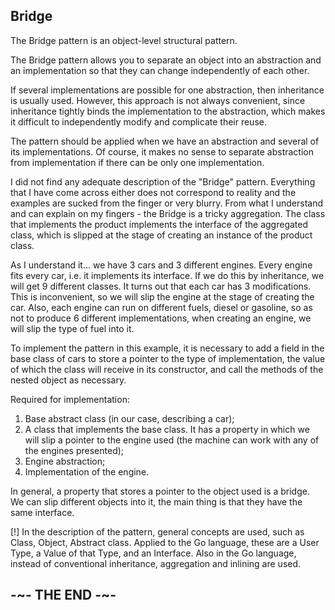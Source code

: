 ## Bridge

The Bridge pattern is an object-level structural pattern.

The Bridge pattern allows you to separate an object into an abstraction and an implementation so that they can change independently of each other.

If several implementations are possible for one abstraction, then inheritance is usually used. However, this approach is not always convenient, since inheritance tightly binds the implementation to the abstraction, which makes it difficult to independently modify and complicate their reuse.

The pattern should be applied when we have an abstraction and several of its implementations. Of course, it makes no sense to separate abstraction from implementation if there can be only one implementation.

I did not find any adequate description of the "Bridge" pattern. Everything that I have come across either does not correspond to reality and the examples are sucked from the finger or very blurry. From what I understand and can explain on my fingers - the Bridge is a tricky aggregation. The class that implements the product implements the interface of the aggregated class, which is slipped at the stage of creating an instance of the product class.

As I understand it... we have 3 cars and 3 different engines. Every engine fits every car, i.e. it implements its interface. If we do this by inheritance, we will get 9 different classes. It turns out that each car has 3 modifications. This is inconvenient, so we will slip the engine at the stage of creating the car. Also, each engine can run on different fuels, diesel or gasoline, so as not to produce 6 different implementations, when creating an engine, we will slip the type of fuel into it.

To implement the pattern in this example, it is necessary to add a field in the base class of cars to store a pointer to the type of implementation, the value of which the class will receive in its constructor, and call the methods of the nested object as necessary.

Required for implementation:

1. Base abstract class (in our case, describing a car);
2. A class that implements the base class. It has a property in which we will slip a pointer to the engine used (the machine can work with any of the engines presented);
3. Engine abstraction;
4. Implementation of the engine.

In general, a property that stores a pointer to the object used is a bridge. We can slip different objects into it, the main thing is that they have the same interface.

[!] In the description of the pattern, general concepts are used, such as Class, Object, Abstract class. Applied to the Go language, these are a User Type, a Value of that Type, and an Interface. Also in the Go language, instead of conventional inheritance, aggregation and inlining are used.

## -~- THE END -~-
